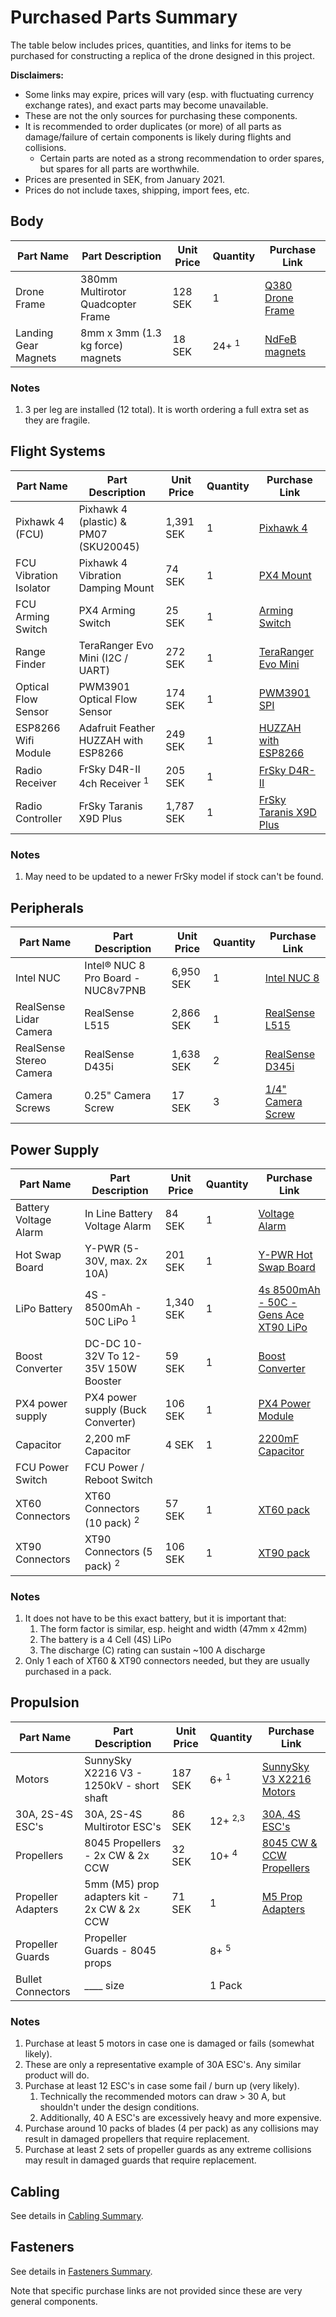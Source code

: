 # Purchased Parts Summary

The table below includes prices, quantities, and links for items to be purchased for constructing
a replica of the drone designed in this project.


**Disclaimers:**

   * Some links may expire, prices will vary (esp. with fluctuating currency exchange rates),
and exact parts may become unavailable.
   * These are not the only sources for purchasing these components.
   * It is recommended to order duplicates (or more) of all parts as damage/failure of certain components is likely during flights and collisions.
     * Certain parts are noted as a strong recommendation to order spares, but spares for all parts are worthwhile.
   * Prices are presented in SEK, from January 2021.
   * Prices do not include taxes, shipping, import fees, etc.


## Body
| Part Name              | Part Description                      | Unit Price | Quantity          | Purchase Link |
| ---------              | ---------                             | ---------- | --------          | ------------- |
| Drone Frame            | 380mm Multirotor Quadcopter Frame     | 128 SEK    | 1                 | [Q380 Drone Frame](https://www.aliexpress.com/item/32416043953.html) |
| Landing Gear Magnets   | 8mm x 3mm (1.3 kg force) magnets      | 18 SEK     | 24+ <sup>1</sup>  | [NdFeB magnets](https://www.magnordic.se/supermagneter-8x3-mm) |

### Notes
1. 3 per leg are installed (12 total). It is worth ordering a full extra set as they are fragile.


## Flight Systems
| Part Name              | Part Description                       | Unit Price | Quantity  | Purchase Link |
| ---------              | ---------                              | ---------- | --------  | ------------- |
| Pixhawk 4 (FCU)        | Pixhawk 4 (plastic) & PM07​ (SKU20045)  | 1,391 SEK  | 1         | [Pixhawk 4](https://shop.holybro.com/pixhawk-4_p1089.html) |
| FCU Vibration Isolator | Pixhawk 4 Vibration Damping Mount      | 74 SEK     | 1         | [PX4 Mount](https://www.amazon.com/ShareGoo-Absorber-Anti-vibration-Damping-Controller/dp/B072KB31YT/ref=psdc_16413721_t1_B01KKB4SNI) |
| FCU Arming Switch      | PX4 Arming Switch                      | 25 SEK     | 1         | [Arming Switch](https://www.aliexpress.com/item/33060035462.html?src=google&albch=shopping&acnt=494-037-6276&isdl=y&slnk=&plac=&mtctp=&albbt=Google_7_shopping&aff_platform=google&aff_short_key=UneMJZVf&&albagn=888888&albcp=9765961330&albag=100795971798&trgt=893380456706&crea=en33060035462&netw=u&device=c&albpg=893380456706&albpd=en33060035462&gclid=Cj0KCQiA3NX_BRDQARIsALA3fILsHg18GC2DRCPcCJEo6q3CWfeeYMpiraQjtbHvxQHZJ76jEH4vG7gaAnRHEALw_wcB&gclsrc=aw.ds) |
| Range Finder           | TeraRanger Evo Mini (I2C / UART)       | 272 SEK    | 1         | [TeraRanger Evo Mini](https://www.terabee.com/shop/lidar-tof-range-finders/teraranger-evo-mini/) |
| Optical Flow Sensor    | PWM3901 Optical Flow Sensor            | 174 SEK    | 1         | [PWM3901 SPI](https://www.mouser.se/ProductDetail/Pimoroni/PIM453?qs=%2Fha2pyFadujcrkzpONsj8cpNlTta6xJ%252BLCS4A0%2FMxllTtYUHJXr3xg==) |
| ESP8266 Wifi Module    | Adafruit Feather HUZZAH with ESP8266   | 249 SEK    | 1         | [HUZZAH with ESP8266](https://www.m.nu/esp8266/adafruit-feather-huzzah-with-esp8266-wifi?gclid=CjwKCAiAudD_BRBXEiwAudakXxkArK_9KV-ZcGk-k5BBhP_KHf8zPEcFNFU5CW21lHIi_QdFZW6AgRoCgJQQAvD_BwE)  |
| Radio Receiver         | FrSky D4R-II 4ch Receiver <sup>1</sup> | 205 SEK    | 1         | [FrSky D4R-II](https://hobbyking.com/en_us/frsky-d4r-ii-4ch-2-4ghz-accst-receiver-w-telemetry.html) |
| Radio Controller       | FrSky Taranis X9D Plus                 | 1,787 SEK  | 1         | [FrSky Taranis X9D Plus](https://www.amazon.com/FrSky-Taranis-Access-Telemetry-Silver/dp/B07VRP1V76?ref_=ast_sto_dp) |

### Notes
1. May need to be updated to a newer FrSky model if stock can't be found.

## Peripherals
| Part Name               | Part Description                     | Unit Price | Quantity   | Purchase Link |
| ---------               | ---------                            | ---------- | --------   | ------------- |
| Intel NUC               | Intel® NUC 8 Pro Board - NUC8v7PNB   | 6,950 SEK  | 1          | [Intel NUC 8](https://www.intel.com/content/www/us/en/products/boards-kits/nuc/boards/nuc8v7pnb.html) |
| RealSense Lidar Camera  | RealSense L515                       | 2,866 SEK  | 1          | [RealSense L515](https://store.intelrealsense.com/buy-intel-realsense-lidar-camera-l515.html?_ga=2.143016189.994846934.1609904308-148542041.1609904308)   |
| RealSense Stereo Camera | RealSense D435i                      | 1,638 SEK  | 2          | [RealSense D345i](https://store.intelrealsense.com/buy-intel-realsense-depth-camera-d435i.html?_ga=2.143016189.994846934.1609904308-148542041.1609904308) |
| Camera Screws           | 0.25" Camera Screw                   | 17 SEK     | 3          | [1/4" Camera Screw](https://www.adafruit.com/product/2629?gclid=CjwKCAiA_9r_BRBZEiwAHZ_v1_x7aWUlr6vcU8ogFAk9ehYY0D18Sr4mFYYqv4kFWFrby3n2GFF0GxoCr7sQAvD_BwE) |

## Power Supply
| Part Name              | Part Description                       | Unit Price | Quantity   | Purchase Link |
| ---------              | ---------                              | ---------- | --------   | ------------- |
| Battery Voltage Alarm  | In Line Battery Voltage Alarm          |  84 SEK    | 1          | [Voltage Alarm](https://www.banggood.com/In-Line-Battery-Voltage-Alarm-with-LED-XT60-Plug-For-2-6s-Lipo-Battery-p-1177822.html?gmcCountry=SE&currency=SEK&createTmp=1&utm_source=googleshopping&utm_medium=cpc_union&utm_content=xibei&utm_campaign=xibei-ssc-se-all-0716&gclid=Cj0KCQjwtsv7BRCmARIsANu-CQd8WyIR64i91Yg7cU2ZQOLiWxwwMilk2XDveCLeTr-AbmSQR3E-rn4aAr1JEALw_wcB&cur_warehouse=CN) |
| Hot Swap Board         | Y-PWR (5-30V, max. 2x 10A)             | 201 SEK    | 1          | [Y-PWR Hot Swap Board](https://www.cartft.com/en/catalog/il/1330) |
| LiPo Battery           | 4S - 8500mAh - 50C LiPo  <sup>1</sup>  | 1,340 SEK  | 1          | [4s 8500mAh - 50C - Gens Ace XT90 LiPo](https://www.elefun.se/p/prod.aspx?v=49695) |
| Boost Converter        | DC-DC 10-32V To 12-35V 150W Booster    | 59 SEK     | 1          | [Boost Converter](https://www.banggood.com/2Pcs-DC-DC-10-32V-To-12-35V-150W-Booster-Module-For-Laptop-Adapter-p-948153.html?gmcCountry=SE&currency=SEK&createTmp=1&utm_source=googleshopping&utm_medium=cpc_bgs&utm_content=xibei&utm_campaign=xibei-ssc-se-en-ecs-0724&gclid=CjwKCAjw8MD7BRArEiwAGZsrBZ_ucC_BZepWcxMNf89zM9WKc2TAgvkuiYDC1v7J4TeG6H4Ztzin4BoCmJgQAvD_BwE&cur_warehouse=CN) |
| PX4 power supply       | PX4 power supply (Buck Converter)      | 106 SEK    | 1          | [PX4 Power Module](https://www.amazon.com/Pixhawk4-PXFmini-Pixracer-Quadcopter-Connector/dp/B07PHRS4C4) |
| Capacitor              | 2,200 mF Capacitor                     | 4 SEK      | 1          | [2200mF Capacitor](https://www.mouser.se/ProductDetail/Nichicon/UKL1E101KPD1TA?qs=%2FPl%252Bf0MqRl6w4y9pr1SK8A==&gclid=CjwKCAiAl4WABhAJEiwATUnEF95AS0pRAyCybrvhz5PIE72go-xnENxQ-9dR53hRqtEqgTd_g8GINhoCQwAQAvD_BwE) |
| FCU Power Switch       | FCU Power / Reboot Switch              |            |            |               |
| XT60 Connectors        | XT60 Connectors (10 pack) <sup>2</sup> | 57 SEK     | 1          | [XT60 pack](https://www.amazon.com/MCIGICM-Female-Bullet-Connectors-Battery/dp/B07DVDKL42/ref=asc_df_B07DVDKL42/?tag=hyprod-20&linkCode=df0&hvadid=242124331408&hvpos=&hvnetw=g&hvrand=17600348725652844901&hvpone=&hvptwo=&hvqmt=&hvdev=c&hvdvcmdl=&hvlocint=&hvlocphy=9031214&hvtargid=pla-487616023903&psc=1) |
| XT90 Connectors        | XT90 Connectors (5 pack) <sup>2</sup>  | 106 SEK    | 1          | [XT90 pack](https://www.amazon.com/Amass-Connector-Anti-Spark-Battery-Charger/dp/B074PTHZ3M/ref=asc_df_B074PTHZ3M/?tag=hyprod-20&linkCode=df0&hvadid=241976201237&hvpos=&hvnetw=g&hvrand=15813005595323829712&hvpone=&hvptwo=&hvqmt=&hvdev=c&hvdvcmdl=&hvlocint=&hvlocphy=9031214&hvtargid=pla-454617925652&psc=1) |

### Notes
1. It does not have to be this exact battery, but it is important that:
    1. The form factor is similar, esp. height and width (47mm x 42mm)
    2. The battery is a 4 Cell (4S) LiPo
    3. The discharge (C) rating can sustain ~100 A discharge
2. Only 1 each of XT60 & XT90 connectors needed, but they are usually purchased in a pack.


## Propulsion
| Part Name              | Part Description                         | Unit Price | Quantity           | Purchase Link |
| ---------              | ---------                                | ---------- | --------           | ------------- |
| Motors                 | SunnySky X2216 V3 - 1250kV - short shaft | 187 SEK    | 6+ <sup>1</sup>    | [SunnySky V3 X2216 Motors](https://sunnyskyusa.com/products/sunnysky-x2216?variant=27868073394270) |
| 30A, 2S-4S ESC's       | 30A, 2S-4S Multirotor ESC's              | 86 SEK     | 12+ <sup>2,3</sup> | [30A, 4S ESC's](https://hobbyking.com/en_us/blheli-s-30a.html?utm_source=google&utm_medium=cpc&utm_campaign=google_us_shopping&countrycode=US&gclid=Cj0KCQiA3NX_BRDQARIsALA3fIKZ4hVcBt_OM8rsq9deMwhyn5tWA2MbVwPeuNdMDwFlwVMlrfD3hTUaAvgHEALw_wcB&gclsrc=aw.ds) |
| Propellers             | 8045 Propellers - 2x CW & 2x CCW         | 32 SEK     | 10+ <sup>4</sup>   | [8045 CW & CCW Propellers](https://hobbyking.com/en_us/8x4-5-sf-propellers-std-and-reverse-rotation-black-4pcs.html?___store=en_us) |
| Propeller Adapters     | 5mm (M5) prop adapters kit - 2x CW & 2x CCW  | 71 SEK     | 1                  | [M5 Prop Adapters](https://www.aliexpress.com/item/32811870942.html?spm=a2g0o.productlist.0.0.3e2a65f2dhOpjR&algo_pvid=514ee6fd-d665-467b-a778-3d5a8518a859&algo_expid=514ee6fd-d665-467b-a778-3d5a8518a859-0&btsid=0bb0623416018166608475111e42e9&ws_ab_test=searchweb0_0,searchweb201602_,searchweb201603_) |
| Propeller Guards       | Propeller Guards - 8045 props            |            | 8+ <sup>5</sup>    |               |
| Bullet Connectors      | ____ size                                |            | 1 Pack             |               |

### Notes
 1. Purchase at least 5 motors in case one is damaged or fails (somewhat likely).
 2. These are only a representative example of 30A ESC's. Any similar product will do.
 3. Purchase at least 12 ESC's in case some fail / burn up (very likely).
    1. Technically the recommended motors can draw > 30 A, but shouldn't under the design conditions.
    2. Additionally, 40 A ESC's are excessively heavy and more expensive.
 4. Purchase around 10 packs of blades (4 per pack) as any collisions may result in damaged propellers that require replacement.
 5. Purchase at least 2 sets of propeller guards as any extreme collisions may result in damaged guards that require replacement.


## Cabling

See details in [Cabling Summary](/parts/cabling/).



## Fasteners

See details in [Fasteners Summary](/parts/fasteners/).

Note that specific purchase links are not provided since these are very general components.
